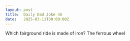 ```yaml
---
layout: post
title:  Daily Dad Joke 4U
date:   2025-03-11T00:00:00Z
---
```

Which fairground ride is made of iron? The ferrous wheel
